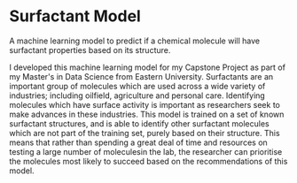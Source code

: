 # Surfactant Model
 A machine learning model to predict if a chemical molecule will have surfactant properties based on its structure.
 
 I developed this machine learning model for my Capstone Project as part of my Master's in Data Science from Eastern University.
 Surfactants are an important group of molecules which are used across a wide variety of industries; including oilfield, agriculture and personal care. 
 Identifying molecules which have surface activity is important as researchers seek to make advances in these industries. 
 This model is trained on a set of known surfactant structures, and is able to identify other surfactant molecules which are not part of the training set, purely based on their structure. 
 This means that rather than spending a great deal of time and resources on testing a large number of moleculesin the lab, the researcher can prioritise the molecules most likely to succeed based on the recommendations of this model.